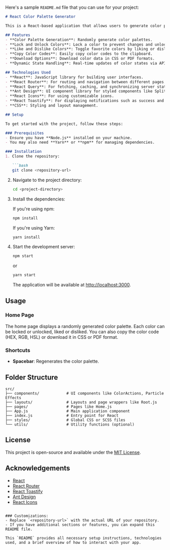 Here's a sample `README.md` file that you can use for your project:

```markdown
# React Color Palette Generator

This is a React-based application that allows users to generate color palettes, lock colors, like/dislike colors, and perform other actions like copying color codes and downloading files. The app uses `react-router-dom`, `react-toastify`, `@tanstack/react-query`, and other libraries to enhance functionality and provide an interactive user experience.

## Features
- **Color Palette Generation**: Randomly generate color palettes.
- **Lock and Unlock Colors**: Lock a color to prevent changes and unlock it when needed.
- **Like and Dislike Colors**: Toggle favorite colors by liking or disliking.
- **Copy Color Codes**: Easily copy color codes to the clipboard.
- **Download Options**: Download color data in CSS or PDF formats.
- **Dynamic State Handling**: Real-time updates of color states via API integration.

## Technologies Used
- **React**: JavaScript library for building user interfaces.
- **React Router**: For routing and navigation between different pages.
- **React Query**: For fetching, caching, and synchronizing server state.
- **Ant Design**: UI component library for styled components like Splitter, Dropdowns, etc.
- **React Icons**: For using customizable icons.
- **React Toastify**: For displaying notifications such as success and error messages.
- **CSS**: Styling and layout management.

## Setup

To get started with the project, follow these steps:

### Prerequisites
- Ensure you have **Node.js** installed on your machine.
- You may also need **Yarn** or **npm** for managing dependencies.

### Installation
1. Clone the repository:

   ```bash
   git clone <repository-url>
   ```

2. Navigate to the project directory:

   ```bash
   cd <project-directory>
   ```

3. Install the dependencies:

   If you're using npm:
   ```bash
   npm install
   ```

   If you're using Yarn:
   ```bash
   yarn install
   ```

4. Start the development server:

   ```bash
   npm start
   ```

   or

   ```bash
   yarn start
   ```

   The application will be available at [http://localhost:3000](http://localhost:3000).

## Usage

### Home Page
The home page displays a randomly generated color palette. Each color can be locked or unlocked, liked or disliked. You can also copy the color code (HEX, RGB, HSL) or download it in CSS or PDF format.

### Shortcuts
- **Spacebar**: Regenerates the color palette.
  
## Folder Structure

```plaintext
src/
├── components/            # UI components like ColorActions, Particle Effects
├── layouts/               # Layouts and page wrappers like Root.js
├── pages/                 # Pages like Home.js
├── App.js                 # Main application component
├── index.js               # Entry point for React
├── styles/                # Global CSS or SCSS files
└── utils/                 # Utility functions (optional)
```

## License

This project is open-source and available under the [MIT License](LICENSE).

## Acknowledgements

- [React](https://reactjs.org/)
- [React Router](https://reactrouter.com/)
- [React Toastify](https://fkhadra.github.io/react-toastify/)
- [Ant Design](https://ant.design/)
- [React Icons](https://react-icons.github.io/react-icons/)
```

### Customizations:
- Replace `<repository-url>` with the actual URL of your repository.
- If you have additional sections or features, you can expand this README file.

This `README` provides all necessary setup instructions, technologies used, and a brief overview of how to interact with your app.
